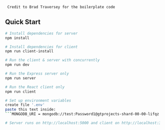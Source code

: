 ``` Credit to Brad Traversey for the boilerplate code```

## Quick Start

``` bash
# Install dependencies for server
npm install

# Install dependencies for client
npm run client-install

# Run the client & server with concurrently
npm run dev

# Run the Express server only
npm run server

# Run the React client only
npm run client

# Set up environment variables
create file '.env'
paste this text inside:
```MONGODB_URI = mongodb://test:Password1@gtprojects-shard-00-00-lifqz.mongodb.net:27017,gtprojects-shard-00-01-lifqz.mongodb.net:27017,gtprojects-shard-00-02-lifqz.mongodb.net:27017/test?ssl=true&replicaSet=GTProjects-shard-0&authSource=admin&retryWrites=true```

# Server runs on http://localhost:5000 and client on http://localhost:3000
